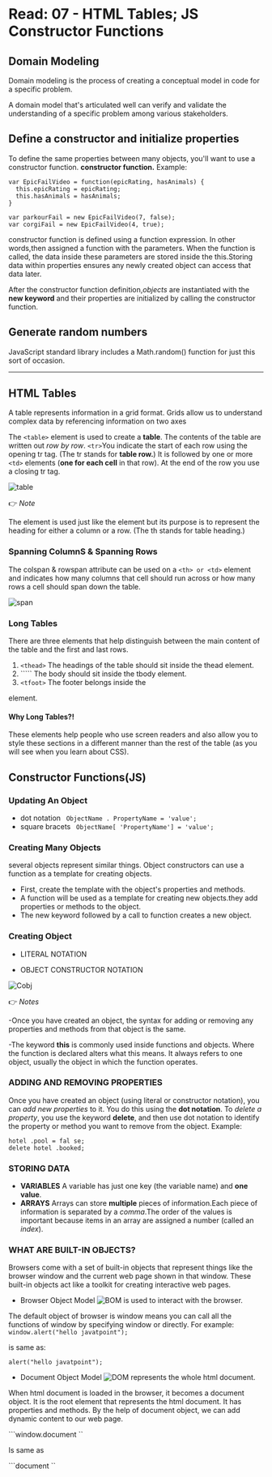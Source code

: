 # Read: 07 - HTML Tables; JS Constructor Functions
## Domain Modeling
Domain modeling is the process of creating a conceptual model in code for a specific problem.

A domain model that's articulated well can verify and validate the understanding of a specific problem among various stakeholders.

## Define a constructor and initialize properties
To define the same properties between many objects, you'll want to use a constructor function. 
**constructor function.**
Example:
```
var EpicFailVideo = function(epicRating, hasAnimals) {
  this.epicRating = epicRating;
  this.hasAnimals = hasAnimals;
}

var parkourFail = new EpicFailVideo(7, false);
var corgiFail = new EpicFailVideo(4, true);
```

constructor function is defined using a function expression. In other words,then assigned a function with the parameters.
When the function is called, the data inside these parameters are stored inside the this.Storing data within properties ensures any newly created object can access that data later.

After the constructor function definition,*objects* are instantiated with the **new keyword** and their properties are initialized by calling the constructor function. 

## Generate random numbers

JavaScript standard library includes a Math.random() function for just this sort of occasion.

----
## HTML Tables
A table represents information in a grid format. 
Grids allow us to understand complex data by referencing information on two axes

The ```<table>``` element is used to create a **table**. The contents of the table are written out *row by row*.
```<tr>```You indicate the start of each row using the opening tr tag. (The tr stands for **table row.**) It is followed by one or more ```<td>``` elements (**one for each cell** in that row).
At the end of the row you use a closing tr tag.

![table](https://vertex-academy.com/tutorials/wp-content/uploads/2016/08/table.png)

👉
*Note* 

The <th> element is used just like the <td> element but its purpose is to represent the heading for either a column or a row. (The th stands for table
heading.) 

### Spanning ColumnS & Spanning Rows
The colspan & rowspan attribute can be used on a ```<th> or <td>``` element and indicates how many columns that cell should run across or  how many rows a cell should span down the table.

![span](https://i.stack.imgur.com/Uvzmu.jpg)

### Long Tables
There are three elements that help distinguish between the main content of the table and the first and last rows.
1. ```<thead>``` The headings of the table should
sit inside the thead element. 
2. ```<tbody>`` The body should sit inside the
tbody element. 
3. ```<tfoot>``` The footer belongs inside the
<tfoot> element.

#### Why Long Tables?!
These elements help people who use screen readers and also allow you to style these sections
in a different manner than the rest of the table (as you will see when you learn about CSS).


## Constructor Functions(JS)


### Updating An Object
* dot notation 
``` ObjectName . PropertyName = 'value';```
* square bracets
``` ObjectName[ 'PropertyName'] = 'value';```

### Creating Many Objects
several objects represent similar things.
Object constructors can use a function as a template for creating objects.

* First, create the template with the object's properties and methods. 
* A function will be used as a template for creating new objects.they add properties or methods to the object. 
* The new keyword followed by a call to function creates a new object.


### Creating Object
* LITERAL NOTATION

* OBJECT CONSTRUCTOR NOTATION 

![Cobj](https://i0.wp.com/miro.medium.com/max/4096/1*KYFTHD69xtacnwbKRyFuqQ.png)

👉
*Notes* 

-Once you have created an object, the syntax for adding or removing any properties and methods from that object is the same. 

-The keyword **this** is commonly used inside functions and objects.
Where the function is declared alters what this means. It always refers
to one object, usually the object in which the function operates. 


### ADDING AND REMOVING PROPERTIES
Once you have created an object (using literal or constructor notation), you can *add new properties* to it.
You do this using the **dot notation**.
To *delete a property*, you use the keyword **delete**, and then use dot notation to identify the
property or method you want to remove from the object. 
Example:
```
hotel .pool = fal se;
delete hotel .booked; 
```

### STORING DATA
* **VARIABLES** A variable has just one key (the variable name) and **one value**. 
* **ARRAYS** Arrays can store **multiple** pieces of information.Each piece of information is separated by a *comma*.The order of the values is important because items in an array are assigned a number (called an *index*). 

### WHAT ARE BUILT-IN OBJECTS? 
Browsers come with a set of built-in objects that represent things like the
browser window and the current web page shown in that window. These
built-in objects act like a toolkit for creating interactive web pages.

* Browser Object Model
![BOM](https://static.javatpoint.com/images/javascript/bom.jpg)
 is used to interact with the browser.

The default object of browser is window means you can call all the functions of window by specifying window or directly. For example:
```window.alert("hello javatpoint"); ```

is same as:

```alert("hello javatpoint");  ```

* Document Object Model
![DOM](https://www.researchgate.net/profile/Henrique-Gaspar/publication/317624714/figure/fig10/AS:668885598605336@1536486162639/HTML-Document-Object-Model-DOM-three-of-objects.png)
 represents the whole html document.

When html document is loaded in the browser, it becomes a document object. It is the root element that represents the html document. It has properties and methods. By the help of document object, we can add dynamic content to our web page.

```window.document ``

Is same as

```document `` 